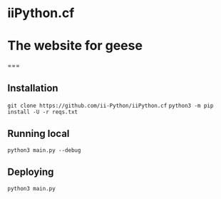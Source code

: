 # iiPython.cf
# The website for geese
===

## Installation
`git clone https://github.com/ii-Python/iiPython.cf`
`python3 -m pip install -U -r reqs.txt`

## Running local
`python3 main.py --debug`

## Deploying
`python3 main.py`

